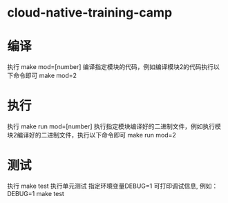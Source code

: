 # cloud-native-training-camp

# 编译
执行 make mod=[number] 编译指定模块的代码，例如编译模块2的代码执行以下命令即可
make mod=2
# 执行
执行 make run mod=[number] 执行指定模块编译好的二进制文件，例如执行模块2编译好的二进制文件，执行以下命令即可
make run mod=2
# 测试
执行 make test 执行单元测试 指定环境变量DEBUG=1 可打印调试信息, 例如：
DEBUG=1 make test

